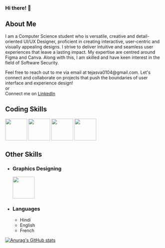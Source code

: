 ### Hi there! 👋

## About Me

<p> I am a Computer Science student who is versatile, creative and detail-oriented UI/UX Designer, proficient in creating interactive, user-centric and visually appealing designs. I strive to deliver intuitive and seamless user experiences that leave a lasting impact. My expertise are centred around Figma and Canva.
Along with this, I am skilled and have keen interest in the field of Software Security.
</p>
Feel free to reach out to me via email at tejasva0104@gmail.com.
Let's connect and collaborate on projects that push the boundaries of user interface and experience design!
<br>
or
<br>
Connect me on <a href = "https://www.linkedin.com/in/tejasva-85a36a238/"> LinkedIn </a>

## Coding Skills

<p>
  <img src="https://upload.wikimedia.org/wikipedia/commons/c/c3/Python-logo-notext.svg" height="70px"/>
  <img src="https://www.wired.com/images_blogs/business/2011/08/HTML5_Logo_512.png" height="70px">
  <img src="https://download.logo.wine/logo/MySQL/MySQL-Logo.wine.png" height="70px">
  <img src="https://upload.wikimedia.org/wikipedia/commons/1/19/C_Logo.png" height="70px">
</p>

## Other Skills

- ### Graphics Designing
   <img src="https://logos-world.net/wp-content/uploads/2021/11/Canva-New-Logo.png" height="70px">
- ### Languages
   - Hindi
   - English
   - French
   
 [![Anurag's GitHub stats](https://github-readme-stats.vercel.app/api?username=Tejasva1701)](https://github.com/anuraghazra/github-readme-stats)

